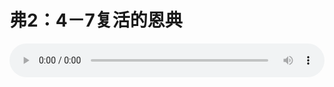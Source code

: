 # 弗2：4－7复活的恩典

<audio style="width: 100%;" preload="false" controls controlslist="nodownload"><source src="//file.simai.life/audio/mp3/old/12322.mp3" type="audio/mpeg">Your browser does not support the audio element.</audio>


